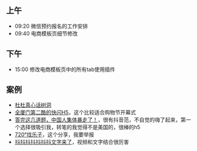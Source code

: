 ## 上午
* 09:20 微信预约报名的工作安排
* 09:40 电商模板页细节修改
## 下午
* 15:00 修改电商模板页中的所有tab使用插件
## 案例
* [杜杜真心话树洞](http://m.durex.com.cn/qr/2017valentinesday/)
* [全厦门第二酷的快闪H5](http://www.bbbaaayyy.com/baydesign/i/index.html)，这个比较适合购物节开幕式
* [答完这几道题，中国人集体暴走了！](http://hlmj.treedom.cn/)，很有抖音范，不自觉的嗨了起来，第一个选择很吸引我，转笔的我觉得不是美国的，很棒的h5
* [720°找乐子](https://vr.baidu.com/h5/le/index.html)，这个分享，我要举报
* [抖抖抖抖抖抖抖文字来了](https://www.amemv.com/aweme/in_app/activity/awemewords/?wxshare_count=3)，视频和文字结合很厉害
